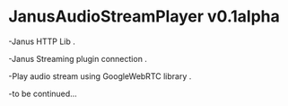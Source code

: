 # JanusAudioStreamPlayer v0.1alpha

-Janus HTTP Lib . 

-Janus Streaming plugin connection . 

-Play audio stream using GoogleWebRTC library . 

    
    
-to be continued...
